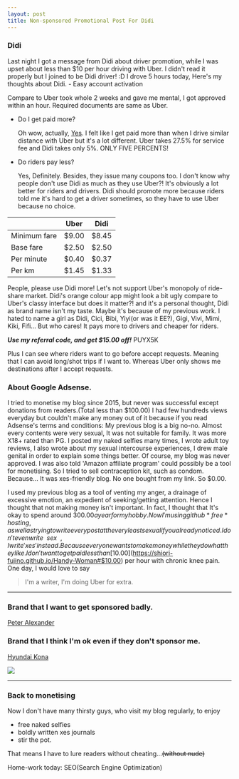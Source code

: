 ```yaml
---
layout: post
title: Non-sponsored Promotional Post For Didi
---
```


<h3>Didi</h3>
Last night I got a message from Didi about driver promotion, while I was upset about less than $10 per hour driving with Uber. I didn't read it properly but I joined to be Didi driver! :D I drove 5 hours today, Here's my thoughts about Didi.
- Easy account activation

  Compare to Uber took whole 2 weeks and gave me mental, I got approved within an hour. Required documents are same as Uber.

- Do I get paid more?

  Oh wow, actually, [Yes](https://australia.didiglobal.com/driver/didi-advance/). I felt like I get paid more than when I drive similar distance with Uber but it's a lot different. Uber takes 27.5% for service fee and Didi takes only 5%. ONLY FIVE PERCENTS!

- Do riders pay less?

  Yes, Definitely. Besides, they issue many coupons too. I don't know why people don't use Didi as much as they use Uber?! It's obviously a lot better for riders and drivers. Didi should promote more because riders told me it's hard to get a driver sometimes, so they have to use Uber because no choice.

|              | Uber  | Didi  |
|--------------|-------|-------|
| Minimum fare | $9.00 | $8.45 |
| Base fare    | $2.50 | $2.50 |
| Per minute   | $0.40 | $0.37 |
| Per km       | $1.45 | $1.33 |


People, please use Didi more! Let's not support Uber's monopoly of ride-share market. Didi's orange colour app might look a bit ugly compare to Uber's classy interface but does it matter?! and it's a personal thought, Didi as brand name isn't my taste. Maybe it's because of my previous work. I hated to name a girl as Didi, Cici, Bibi, Yiyi(or was it EE?), Gigi, Vivi, Mimi, Kiki, Fifi... But who cares! It pays more to drivers and cheaper for riders.

***Use my referral code, and get $15.00 off!***
        PUYX5K

  Plus I can see where riders want to go before accept requests. Meaning that I can avoid long/shot trips if I want to. Whereas Uber only shows me destinations after I accept requests.


<h3>About Google Adsense.</h3>
 I tried to monetise my blog since 2015, but never was successful except donations from readers.(Total less than $100.00) I had few hundreds views everyday but couldn't make any money out of it because if you read Adsense's terms and conditions: My previous blog is a big no-no. Almost every contents were very sexual, It was not suitable for family. It was more X18+ rated than PG. I posted my naked selfies many times, I wrote adult toy reviews, I also wrote about my sexual intercourse experiences, I drew male genital in order to explain some things better. Of course, my blog was never approved. I was also told 'Amazon affiliate program' could possibly be a tool for monetising. So I tried to sell contraception kit, such as condom. Because... It was xes-friendly blog. No one bought from my link. So $0.00.

 I used my previous blog as a tool of venting my anger, a drainage of excessive emotion, an expedient of seeking/getting attention. Hence I thought that not making money isn't important. In fact, I thought that It's okay to spend around $300.00 a year for my hobby. Now I'm using github *free* hosting, as well as trying to write every post at the very least sexual if you already noticed. I don't even write ~~sex~~, I write 'xes' instead. Because everyone wants to make money while they do what they like. I don't want to get paid less than [$10.00](https://shiori-fujino.github.io/Handy-Woman#$10.00) per hour with chronic knee pain. One day, I would love to say
 > I'm a writer, I'm doing Uber for extra.
 ---


 <h3>Brand that I want to get sponsored badly.</h3>

 [Peter Alexander](https://www.peteralexander.com.au/shop/en/peteralexander)
 <h3>Brand that I think I'm ok even if they don't sponsor me.</h3>

 [Hyundai Kona](https://www.hyundai.com/au/en/cars/suvs/kona?gclid=Cj0KCQjw8fr7BRDSARIsAK0Qqr74GcpJXZN7YRevl-twzCsz8lja_lDJX4tlPnR27JXmcdV9yy_R97caAnxPEALw_wcB&gclsrc=aw.ds)

![](https://65.media.tumblr.com/9b9ea86d59e3c7c11f280eccfec63426/tumblr_ntg1xrT9vU1udwanoo1_1280.jpg)

 ---

 <h3>Back to monetising</h3>
 Now I don't have many thirsty guys, who visit my blog regularly, to enjoy

 - free naked selfies
 - boldly written xes journals
 - stir the pot.


 That means I have to lure readers without cheating...~~(without nude)~~

 Home-work today: SEO(Search Engine Optimization)
